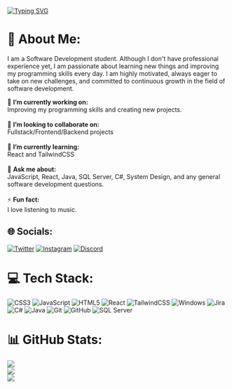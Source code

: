 [![Typing SVG](https://readme-typing-svg.herokuapp.com?color=FF3670&size=35&center=true&vCenter=true&width=1000&lines=Welcome+to+my+GitHub+profile!;My+name+is+Priscila;I'm+a+Software+Development+Student)](https://git.io/typing-svg)

# 💫 About Me:

I am a Software Development student. Although I don't have professional experience yet, I am passionate about learning new things and improving my programming skills every day. I am highly motivated, always eager to take on new challenges, and committed to continuous growth in the field of software development.

🌟 **I’m currently working on:**  <br>Improving my programming skills and creating new projects.<br><br>
👯 **I’m looking to collaborate on:**  <br>Fullstack/Frontend/Backend projects<br><br>
🌱 **I’m currently learning:**  <br>React and TailwindCSS<br><br>
💬 **Ask me about:**  <br>JavaScript, React, Java, SQL Server, C#, System Design, and any general software development questions.<br><br>
⚡ **Fun fact:**  <br>I love listening to music.

## 🌐 Socials:
[![Twitter](https://img.shields.io/badge/Twitter-%231DA1F2.svg?logo=Twitter&logoColor=white)]([https://twitter.com/](https://x.com/kagswttie_?s=21)) 
[![Instagram](https://img.shields.io/badge/Instagram-%23E4405F.svg?logo=instagram&logoColor=white)]([https://instagram.com/](https://www.instagram.com/imnotpriscilaa__?igsh=Zmgyb2N2dzczbG9j&utm_source=qr)) 
[![Discord](https://img.shields.io/badge/Discord-%237289DA.svg?logo=discord&logoColor=white)](https://discord.com/users/1255674985410728082
)

# 💻 Tech Stack:
![CSS3](https://img.shields.io/badge/css3-%231572B6.svg?style=for-the-badge&logo=css3&logoColor=white) 
![JavaScript](https://img.shields.io/badge/javascript-%23323330.svg?style=for-the-badge&logo=javascript&logoColor=%23F7DF1E) 
![HTML5](https://img.shields.io/badge/html5-%23E34F26.svg?style=for-the-badge&logo=html5&logoColor=white) 
![React](https://img.shields.io/badge/react-%2320232a.svg?style=for-the-badge&logo=react&logoColor=%2361DAFB) 
![TailwindCSS](https://img.shields.io/badge/tailwindcss-%2338B2AC.svg?style=for-the-badge&logo=tailwind-css&logoColor=white) 
![Windows](https://img.shields.io/badge/Windows-0078D6?style=for-the-badge&logo=windows&logoColor=white) 
![Jira](https://img.shields.io/badge/jira-%230A0FFF.svg?style=for-the-badge&logo=jira&logoColor=white) 
![C#](https://img.shields.io/badge/c%23-%23239120.svg?style=for-the-badge&logo=c-sharp&logoColor=white) 
![Java](https://img.shields.io/badge/Java-%23ED8B00.svg?style=for-the-badge&logo=openjdk&logoColor=white) 
![Git](https://img.shields.io/badge/Git-%23F05033.svg?style=for-the-badge&logo=git&logoColor=white) 
![GitHub](https://img.shields.io/badge/github-%23121011.svg?style=for-the-badge&logo=github&logoColor=white) 
![SQL Server](https://img.shields.io/badge/SQL_Server-%23CC2927.svg?style=for-the-badge&logo=microsoft-sql-server&logoColor=white)

# 📊 GitHub Stats:
![](https://github-readme-stats.vercel.app/api?username=codesbypriscila&theme=dark&hide_border=false&include_all_commits=false&count_private=false)<br/>
![](https://github-readme-streak-stats.herokuapp.com/?user=codesbypriscila&theme=dark&hide_border=false)<br/>
![](https://github-readme-stats.vercel.app/api/top-langs/?username=codesbypriscila&theme=dark&hide_border=false&include_all_commits=false&count_private=false&layout=compact)
